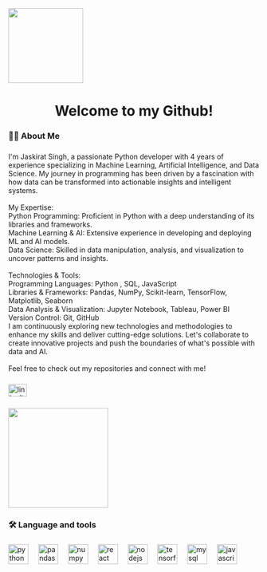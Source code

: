 <div>
  <img height="150" src="https://media.licdn.com/dms/image/D4D16AQFcpwUEJI8kvw/profile-displaybackgroundimage-shrink_350_1400/0/1692630683174?e=1722470400&v=beta&t=9qpNzm8LqZkIGscl64VVS031kJC_plRlbDpqn1dY3YI"  />
</div>

###

<h1 align="center">Welcome to my Github!</h1>

###

<h3 align="left">👩‍💻  About Me</h3>

###

<p align="left">I'm Jaskirat Singh, a passionate Python developer with 4 years of experience specializing in Machine Learning, Artificial Intelligence, and Data Science. My journey in programming has been driven by a fascination with how data can be transformed into actionable insights and intelligent systems.<br><br>My Expertise:<br>Python Programming: Proficient in Python with a deep understanding of its libraries and frameworks.<br>Machine Learning & AI: Extensive experience in developing and deploying ML and AI models.<br>Data Science: Skilled in data manipulation, analysis, and visualization to uncover patterns and insights.<br><br>Technologies & Tools:<br>Programming Languages: Python , SQL, JavaScript<br>Libraries & Frameworks: Pandas, NumPy, Scikit-learn, TensorFlow, Matplotlib, Seaborn<br>Data Analysis & Visualization: Jupyter Notebook, Tableau, Power BI<br>Version Control: Git, GitHub<br>I am continuously exploring new technologies and methodologies to enhance my skills and deliver cutting-edge solutions. Let's collaborate to create innovative projects and push the boundaries of what's possible with data and AI.<br><br>Feel free to check out my repositories and connect with me!</p>

###

<div align="left">
  <img src="https://raw.githubusercontent.com/maurodesouza/profile-readme-generator/master/src/assets/icons/social/linkedin/default.svg" width="37" height="25" alt="linkedin logo"  />
</div>

###

<div align="left">
  <img height="200" src="https://user-images.githubusercontent.com/74038190/212748842-9fcbad5b-6173-4175-8a61-521f3dbb7514.gif"  />
</div>

###

<h3 align="left">🛠 Language and tools</h3>

###

<div align="left">
  <img src="https://skillicons.dev/icons?i=py" height="40" alt="python logo"  />
  <img width="12" />
  <img src="https://cdn.simpleicons.org/pandas/150458" height="40" alt="pandas logo"  />
  <img width="12" />
  <img src="https://cdn.simpleicons.org/numpy/013243" height="40" alt="numpy logo"  />
  <img width="12" />
  <img src="https://skillicons.dev/icons?i=react" height="40" alt="react logo"  />
  <img width="12" />
  <img src="https://skillicons.dev/icons?i=nodejs" height="40" alt="nodejs logo"  />
  <img width="12" />
  <img src="https://skillicons.dev/icons?i=tensorflow" height="40" alt="tensorflow logo"  />
  <img width="12" />
  <img src="https://cdn.simpleicons.org/mysql/4479A1" height="40" alt="mysql logo"  />
  <img width="12" />
  <img src="https://cdn.simpleicons.org/javascript/F7DF1E" height="40" alt="javascript logo"  />
</div>

###
